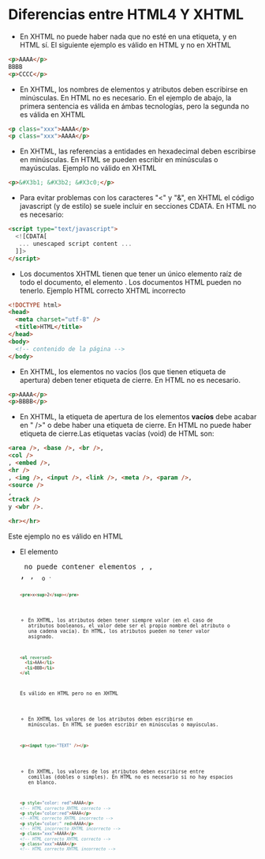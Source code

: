 # Diferencias entre HTML4 Y XHTML

- En XHTML no puede haber nada que no esté en una etiqueta, y en HTML sí. El siguiente ejemplo es válido en HTML y no en XHTML

```html
<p>AAAA</p>
BBBB
<p>CCCC</p>
```

- En XHTML, los nombres de elementos y atributos deben escribirse en minúsculas. En HTML no es necesario. En el ejemplo de abajo, la primera sentencia es válida en ámbas tecnologías, pero la segunda no es válida en XHTML

```html
<p class="xxx">AAAA</p>
<p class="xxx">AAAA</p>
```

- En XHTML, las referencias a entidades en hexadecimal deben escribirse en minúsculas. En HTML se pueden escribir en minúsculas o mayúsculas. Ejemplo no válido en XHTML

```html
<p>&#X3b1; &#X3b2; &#X3c0;</p>
```

- Para evitar problemas con los caracteres "<" y "&", en XHTML el código javascript (y de estilo) se suele incluir en secciones CDATA. En HTML no es necesario:

```html
<script type="text/javascript">
  <![CDATA[
   ... unescaped script content ...
  ]]>
</script>
```

- Los documentos XHTML tienen que tener un único elemento raíz de todo el documento, el elemento <html>. Los documentos HTML pueden no tenerlo. Ejemplo HTML correcto XHTML incorrecto

```html
<!DOCTYPE html>
<head>
  <meta charset="utf-8" />
  <title>HTML</title>
</head>
<body>
  <!-- contenido de la página -->
</body>
```

- En XHTML, los elementos no vacíos (los que tienen etiqueta de apertura) deben tener etiqueta de cierre. En HTML no es necesario.

```html
<p>AAAA</p>
<p>BBBB</p>
```

- En XHTML, la etiqueta de apertura de los elementos **vacíos** debe acabar en " />" o debe haber una etiqueta de cierre. En HTML no puede haber etiqueta de cierre.Las etiquetas vacías (void) de HTML son:

```html
<area />, <base />, <br />,
<col />
, <embed />,
<hr />
, <img />, <input />, <link />, <meta />, <param />,
<source />
,
<track />
y <wbr />.
```

```html
<hr></hr>
```

Este ejemplo no es válido en HTML

- El elemento <pre> no puede contener elementos <img>, <object>, <big>, <small>, <sub> o <sup>.

```html
<pre>x<sup>2</sup></pre>
```

- En XHTML, los atributos deben tener siempre valor (en el caso de atributos booleanos, el valor debe ser el propio nombre del atributo o una cadena vacía). En HTML, los atributos pueden no tener valor asignado.

```html
<ol reversed>
  <li>AAA</li>
  <li>BBB</li>
</ol
```

Es válido en HTML pero no en XHTML

- En XHTML los valores de los atributos deben escribirse en minúsculas. En HTML se pueden escribir en minúsculas o mayúsculas.

```html
<p><input type="TEXT" /></p>
```

- En XHTML, los valores de los atributos deben escribirse entre comillas (dobles o simples). En HTML no es necesario si no hay espacios en blanco.

```html
<p style="color: red">AAAA</p>
<!-- HTML correcto XHTML correcto -->
<p style="color:red">AAAA</p>
<!--HTML correcto XHTML incorrecto -->
<p style="color:" red>AAAA</p>
<!-- HTML incorrecto XHTML incorrecto -->
<p class="xxx">AAAA</p>
<!-- HTML correcto XHTML correcto -->
<p class="xxx">AAAA</p>
<!-- HTML correcto XHTML incorrecto -->
```
